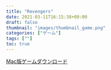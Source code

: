 ```yaml
---
title: "Revengers"
date: 2021-03-11T16:15:38+09:00
draft: false
thumbnail: "images/thumbnail_game.png"
categories: ["ゲーム"]
tags: [""]
toc: true
---
```



<a href="https://combo.tokyo/game_mac">Mac版ゲームダウンロード</a>  
  
